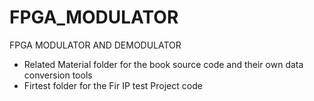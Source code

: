 # FPGA_MODULATOR
FPGA MODULATOR AND DEMODULATOR

- Related Material folder for the book source code and their own data conversion tools
- Firtest folder for the Fir IP test Project code
